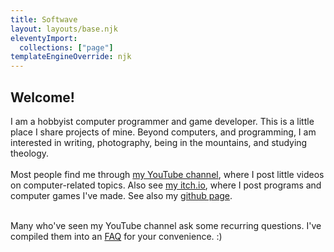 ```yaml
---
title: Softwave
layout: layouts/base.njk
eleventyImport:
  collections: ["page"]
templateEngineOverride: njk
---
```

<div class="wrapper">
</div>

<h2>Welcome!</h2>

I am a hobbyist computer programmer and game developer. This is a little place I share projects of mine. Beyond computers, and programming, I am interested in writing, photography, being in the mountains, and studying theology. 
</br></br>
Most people find me through <a href="https://www.youtube.com/@softwave1662">my YouTube channel</a>, where I post little videos on computer-related topics. Also see <a href="https://softwave.itch.io/">my itch.io</a>, where I post programs and computer games I've made. See also my <a href="https://github.com/Softwave">github page</a>.</br></br>

Many who've seen my YouTube channel ask some recurring questions. I've compiled them into an <a href="/FAQ/">FAQ</a> for your convenience. :)
